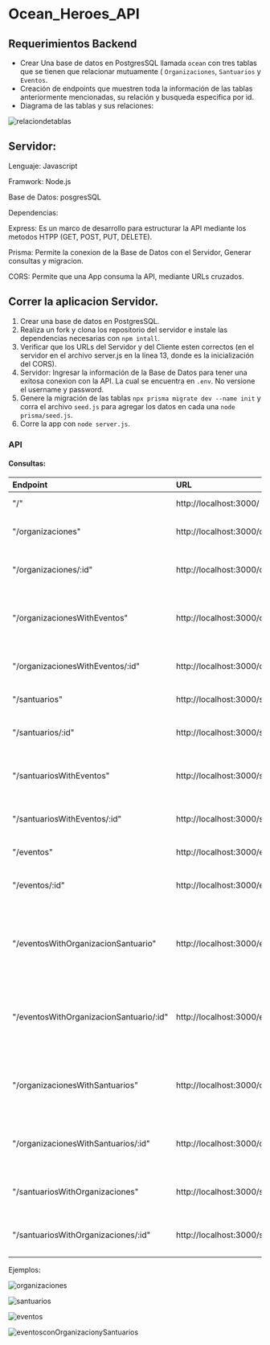 # Ocean_Heroes_API

## Requerimientos Backend

- Crear Una base de datos en PostgresSQL llamada `ocean` con tres tablas que se tienen que relacionar mutuamente ( `Organizaciones`, `Santuarios` y `Eventos`.
- Creación de endpoints que muestren toda la información de las tablas anteriormente mencionadas, su relación y busqueda especifica por id.
- Diagrama de las tablas y sus relaciones:

![relaciondetablas](https://user-images.githubusercontent.com/99285898/168500679-76dc6643-dc15-4533-a424-7def7ca93444.png)

## Servidor:

Lenguaje: Javascript

Framwork: Node.js

Base de Datos: posgresSQL

Dependencias:

Express: Es un marco de desarrollo para estructurar la API mediante los metodos HTPP (GET, POST, PUT, DELETE).

Prisma: Permite la conexion de la Base de Datos con el Servidor, Generar consultas y migracion.

CORS: Permite que una App consuma la API, mediante URLs cruzados. 

## Correr la aplicacion Servidor.
1. Crear una base de datos en PostgresSQL.
2. Realiza un fork y clona los repositorio del servidor e instale las dependencias necesarias con `npm intall`.
3. Verificar que los URLs del Servidor y del Cliente esten correctos (en el servidor en el archivo server.js en la línea 13, donde es la inicialización del CORS). 
4. Servidor: Ingresar la información de la Base de Datos para tener una exitosa conexion con la API. La cual se encuentra en `.env`. No versione el username y password.
5. Genere la migración de las tablas `npx prisma migrate dev --name init` y corra el archivo `seed.js` para agregar los datos en cada una `node prisma/seed.js`.
6. Corre la app con `node server.js`.

### API

#### Consultas:

|Endpoint| URL|Respuesta|
|:--------|:----------|:----------|
| "/" | http://localhost:3000/ | Mensaje de bienvenida|
| "/organizaciones" | http://localhost:3000/organizaciones | Regresa todas las Organizaciones |
| "/organizaciones/:id" | http://localhost:3000/organizaciones/1 | Regresa una organización especifico por ID|
| "/organizacionesWithEventos"| http://localhost:3000/organizacionesWithEventos |Regresa todas las Organizaciones con sus eventos|
| "/organizacionesWithEventos/:id"| http://localhost:3000/organizacionesWithEventos/1| Represa una organización por ID con sus eventos |
| "/santuarios" |http://localhost:3000/santuarios | Regresa todos los Santuarios| 
| "/santuarios/:id"| http://localhost:3000/santuarios/:id | Regresa un santuario especifico por ID|
| "/santuariosWithEventos"|http://localhost:3000/santuariosWithEventos | Regresa todos los Santuarios con sus eventos |
| "/santuariosWithEventos/:id"| http://localhost:3000/santuariosWithEventos/1| Regresa un santuario por ID con sus Eventos|
| "/eventos"| http://localhost:3000/eventos | Regresa todos los eventos |
| "/eventos/:id"|  http://localhost:3000/eventos/1 | Regresa un evento especifico por ID|
| "/eventosWithOrganizacionSantuario"|  http://localhost:3000/eventosWithOrganizacionSantuario | Regresa todos los eventos con las organizaciones y santuarios que lo patrocinan |
| "/eventosWithOrganizacionSantuario/:id"| http://localhost:3000/eventosWithOrganizacionSantuario/1 | Regresa un evento por ID  con las organizaciones y santuarios que lo patrocinan|
| "/organizacionesWithSantuarios"| http://localhost:3000/organizacionesWithSantuarios  | Regresa todas las organizaciones con los Santuarios que tienen |
| "/organizacionesWithSantuarios/:id"| http://localhost:3000/organizacionesWithSantuarios/1 | Regresa una organización por ID  con los Santuarios que tiene|
| "/santuariosWithOrganizaciones"|http://localhost:3000/santuariosWithOrganizaciones | Regresa todos los Santuarios con sus organizaciones|
| "/santuariosWithOrganizaciones/:id"| http://localhost:3000/santuariosWithOrganizaciones/1 | regresa un Santuaario por ID con sus organizaciones|

Ejemplos: 

![organizaciones](https://user-images.githubusercontent.com/99285898/168499887-457f1cef-e0dd-459f-b072-a66bf3b81ecf.png)

![santuarios](https://user-images.githubusercontent.com/99285898/168499896-5916e450-e4bc-486d-a099-a3588946d8b4.png)

![eventos](https://user-images.githubusercontent.com/99285898/168499903-e47b73c1-e1dd-4771-82f5-ab3ab636e2ea.png)

![eventosconOrganizacionySantuarios](https://user-images.githubusercontent.com/99285898/168499966-f3311652-7a10-4cae-96d1-5fbc98412b7d.png)







